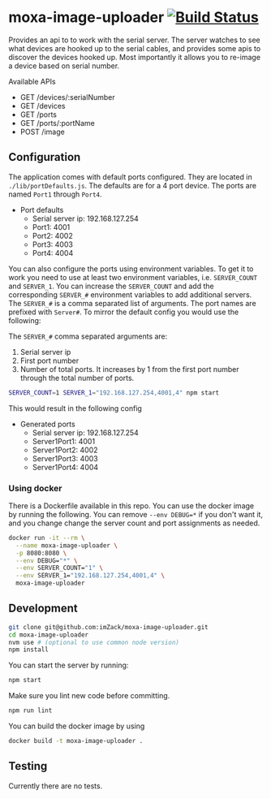 # moxa-image-uploader [![Build Status](https://www.travis-ci.com/imZack/moxa-image-uploader.svg?branch=master)](https://www.travis-ci.com/imZack/moxa-image-uploader)

Provides an api to to work with the serial server. The server watches to see what devices are hooked up to the serial cables, and provides some apis to discover the devices hooked up. Most importantly it allows you to re-image a device based on serial number.

Available APIs

* GET /devices/:serialNumber
* GET /devices
* GET /ports
* GET /ports/:portName
* POST /image

## Configuration

The application comes with default ports configured. They are located in `./lib/portDefaults.js`. The defaults are for a 4 port device. The ports are named `Port1` through `Port4`.

* Port defaults
  * Serial server ip: 192.168.127.254
  * Port1: 4001
  * Port2: 4002
  * Port3: 4003
  * Port4: 4004

You can also configure the ports using environment variables. To get it to work you need to use at least two environment variables, i.e. `SERVER_COUNT` and `SERVER_1`. You can increase the `SERVER_COUNT` and add the corresponding `SERVER_#` environment variables to add additional servers. The `SERVER_#` is a comma separated list of arguments. The port names are prefixed with `Server#`. To mirror the default config you would use the following:

The `SERVER_#` comma separated arguments are:

1. Serial server ip
1. First port number
1. Number of total ports. It increases by 1 from the first port number through the total number of ports.

```bash
SERVER_COUNT=1 SERVER_1="192.168.127.254,4001,4" npm start
```

This would result in the following config

* Generated ports
  * Serial server ip: 192.168.127.254
  * Server1Port1: 4001
  * Server1Port2: 4002
  * Server1Port3: 4003
  * Server1Port4: 4004

### Using docker

There is a Dockerfile available in this repo. You can use the docker image by running the following. You can remove `--env DEBUG=*` if you don't want it, and you change change the server count and port assignments as needed.

```bash
docker run -it --rm \
  --name moxa-image-uploader \
  -p 8080:8080 \
  --env DEBUG="*" \
  --env SERVER_COUNT="1" \
  --env SERVER_1="192.168.127.254,4001,4" \
  moxa-image-uploader
```

## Development

```bash
git clone git@github.com:imZack/moxa-image-uploader.git
cd moxa-image-uploader
nvm use # (optional to use common node version)
npm install
```

You can start the server by running:

```bash
npm start
```

Make sure you lint new code before committing.

```bash
npm run lint
```

You can build the docker image by using

```bash
docker build -t moxa-image-uploader .
```

## Testing

Currently there are no tests.
